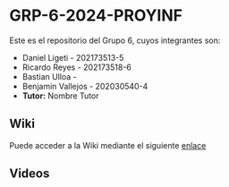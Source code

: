 # GRP-6-2024-PROYINF
Este es el repositorio del Grupo 6, cuyos integrantes son:

* Daniel Ligeti - 202173513-5
* Ricardo Reyes - 202173518-6 
* Bastian Ulloa - 
* Benjamin Vallejos - 202030540-4
* **Tutor:** Nombre Tutor

## Wiki

Puede acceder a la Wiki mediante el siguiente [enlace](https://github.com/R1cky09/GRP-6-2024-PROYINF/wiki)

## Videos
